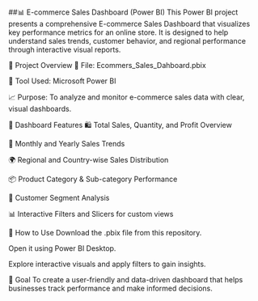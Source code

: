 ##📊 E-commerce Sales Dashboard (Power BI)
This Power BI project presents a comprehensive E-commerce Sales Dashboard that visualizes key performance metrics for an online store. It is designed to help understand sales trends, customer behavior, and regional performance through interactive visual reports.

🧾 Project Overview
📁 File: Ecommers_Sales_Dahboard.pbix

📌 Tool Used: Microsoft Power BI

📈 Purpose: To analyze and monitor e-commerce sales data with clear, visual dashboards.

📌 Dashboard Features
🛍️ Total Sales, Quantity, and Profit Overview

📅 Monthly and Yearly Sales Trends

🌍 Regional and Country-wise Sales Distribution

📦 Product Category & Sub-category Performance

👥 Customer Segment Analysis

📊 Interactive Filters and Slicers for custom views

📂 How to Use
Download the .pbix file from this repository.

Open it using Power BI Desktop.

Explore interactive visuals and apply filters to gain insights.

🎯 Goal
To create a user-friendly and data-driven dashboard that helps businesses track performance and make informed decisions.

